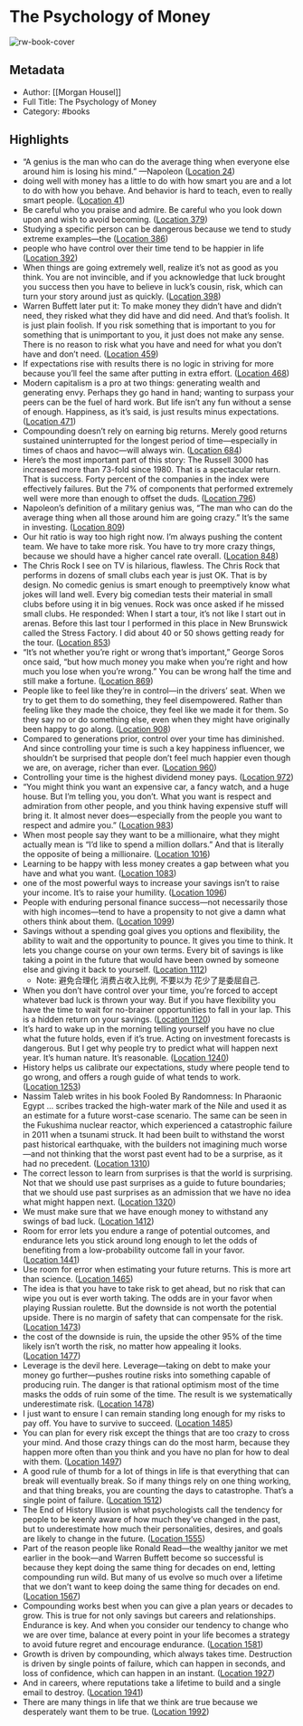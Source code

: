 # The Psychology of Money

![rw-book-cover](https://m.media-amazon.com/images/I/81sLmoRqLiL._SY160.jpg)

## Metadata
- Author: [[Morgan Housel]]
- Full Title: The Psychology of Money
- Category: #books

## Highlights
- “A genius is the man who can do the average thing when everyone else around him is losing his mind.” —Napoleon ([Location 24](https://readwise.io/to_kindle?action=open&asin=B084HJSJJ2&location=24))
- doing well with money has a little to do with how smart you are and a lot to do with how you behave. And behavior is hard to teach, even to really smart people. ([Location 41](https://readwise.io/to_kindle?action=open&asin=B084HJSJJ2&location=41))
- Be careful who you praise and admire. Be careful who you look down upon and wish to avoid becoming. ([Location 379](https://readwise.io/to_kindle?action=open&asin=B084HJSJJ2&location=379))
- Studying a specific person can be dangerous because we tend to study extreme examples—the ([Location 386](https://readwise.io/to_kindle?action=open&asin=B084HJSJJ2&location=386))
- people who have control over their time tend to be happier in life ([Location 392](https://readwise.io/to_kindle?action=open&asin=B084HJSJJ2&location=392))
- When things are going extremely well, realize it’s not as good as you think. You are not invincible, and if you acknowledge that luck brought you success then you have to believe in luck’s cousin, risk, which can turn your story around just as quickly. ([Location 398](https://readwise.io/to_kindle?action=open&asin=B084HJSJJ2&location=398))
- Warren Buffett later put it: To make money they didn’t have and didn’t need, they risked what they did have and did need. And that’s foolish. It is just plain foolish. If you risk something that is important to you for something that is unimportant to you, it just does not make any sense. There is no reason to risk what you have and need for what you don’t have and don’t need. ([Location 459](https://readwise.io/to_kindle?action=open&asin=B084HJSJJ2&location=459))
- If expectations rise with results there is no logic in striving for more because you’ll feel the same after putting in extra effort. ([Location 468](https://readwise.io/to_kindle?action=open&asin=B084HJSJJ2&location=468))
- Modern capitalism is a pro at two things: generating wealth and generating envy. Perhaps they go hand in hand; wanting to surpass your peers can be the fuel of hard work. But life isn’t any fun without a sense of enough. Happiness, as it’s said, is just results minus expectations. ([Location 471](https://readwise.io/to_kindle?action=open&asin=B084HJSJJ2&location=471))
- Compounding doesn’t rely on earning big returns. Merely good returns sustained uninterrupted for the longest period of time—especially in times of chaos and havoc—will always win. ([Location 684](https://readwise.io/to_kindle?action=open&asin=B084HJSJJ2&location=684))
- Here’s the most important part of this story: The Russell 3000 has increased more than 73-fold since 1980. That is a spectacular return. That is success. Forty percent of the companies in the index were effectively failures. But the 7% of components that performed extremely well were more than enough to offset the duds. ([Location 796](https://readwise.io/to_kindle?action=open&asin=B084HJSJJ2&location=796))
- Napoleon’s definition of a military genius was, “The man who can do the average thing when all those around him are going crazy.” It’s the same in investing. ([Location 809](https://readwise.io/to_kindle?action=open&asin=B084HJSJJ2&location=809))
- Our hit ratio is way too high right now. I’m always pushing the content team. We have to take more risk. You have to try more crazy things, because we should have a higher cancel rate overall. ([Location 848](https://readwise.io/to_kindle?action=open&asin=B084HJSJJ2&location=848))
- The Chris Rock I see on TV is hilarious, flawless. The Chris Rock that performs in dozens of small clubs each year is just OK. That is by design. No comedic genius is smart enough to preemptively know what jokes will land well. Every big comedian tests their material in small clubs before using it in big venues. Rock was once asked if he missed small clubs. He responded: When I start a tour, it’s not like I start out in arenas. Before this last tour I performed in this place in New Brunswick called the Stress Factory. I did about 40 or 50 shows getting ready for the tour. ([Location 853](https://readwise.io/to_kindle?action=open&asin=B084HJSJJ2&location=853))
- “It’s not whether you’re right or wrong that’s important,” George Soros once said, “but how much money you make when you’re right and how much you lose when you’re wrong.” You can be wrong half the time and still make a fortune. ([Location 869](https://readwise.io/to_kindle?action=open&asin=B084HJSJJ2&location=869))
- People like to feel like they’re in control—in the drivers’ seat. When we try to get them to do something, they feel disempowered. Rather than feeling like they made the choice, they feel like we made it for them. So they say no or do something else, even when they might have originally been happy to go along. ([Location 908](https://readwise.io/to_kindle?action=open&asin=B084HJSJJ2&location=908))
- Compared to generations prior, control over your time has diminished. And since controlling your time is such a key happiness influencer, we shouldn’t be surprised that people don’t feel much happier even though we are, on average, richer than ever. ([Location 960](https://readwise.io/to_kindle?action=open&asin=B084HJSJJ2&location=960))
- Controlling your time is the highest dividend money pays. ([Location 972](https://readwise.io/to_kindle?action=open&asin=B084HJSJJ2&location=972))
- “You might think you want an expensive car, a fancy watch, and a huge house. But I’m telling you, you don’t. What you want is respect and admiration from other people, and you think having expensive stuff will bring it. It almost never does—especially from the people you want to respect and admire you.” ([Location 983](https://readwise.io/to_kindle?action=open&asin=B084HJSJJ2&location=983))
- When most people say they want to be a millionaire, what they might actually mean is “I’d like to spend a million dollars.” And that is literally the opposite of being a millionaire. ([Location 1016](https://readwise.io/to_kindle?action=open&asin=B084HJSJJ2&location=1016))
- Learning to be happy with less money creates a gap between what you have and what you want. ([Location 1083](https://readwise.io/to_kindle?action=open&asin=B084HJSJJ2&location=1083))
- one of the most powerful ways to increase your savings isn’t to raise your income. It’s to raise your humility. ([Location 1096](https://readwise.io/to_kindle?action=open&asin=B084HJSJJ2&location=1096))
- People with enduring personal finance success—not necessarily those with high incomes—tend to have a propensity to not give a damn what others think about them. ([Location 1099](https://readwise.io/to_kindle?action=open&asin=B084HJSJJ2&location=1099))
- Savings without a spending goal gives you options and flexibility, the ability to wait and the opportunity to pounce. It gives you time to think. It lets you change course on your own terms. Every bit of savings is like taking a point in the future that would have been owned by someone else and giving it back to yourself. ([Location 1112](https://readwise.io/to_kindle?action=open&asin=B084HJSJJ2&location=1112))
    - Note: 避免合理化 消费占收入比例, 不要以为 花少了是委屈自己.
- When you don’t have control over your time, you’re forced to accept whatever bad luck is thrown your way. But if you have flexibility you have the time to wait for no-brainer opportunities to fall in your lap. This is a hidden return on your savings. ([Location 1120](https://readwise.io/to_kindle?action=open&asin=B084HJSJJ2&location=1120))
- It’s hard to wake up in the morning telling yourself you have no clue what the future holds, even if it’s true. Acting on investment forecasts is dangerous. But I get why people try to predict what will happen next year. It’s human nature. It’s reasonable. ([Location 1240](https://readwise.io/to_kindle?action=open&asin=B084HJSJJ2&location=1240))
- History helps us calibrate our expectations, study where people tend to go wrong, and offers a rough guide of what tends to work. ([Location 1253](https://readwise.io/to_kindle?action=open&asin=B084HJSJJ2&location=1253))
- Nassim Taleb writes in his book Fooled By Randomness: In Pharaonic Egypt … scribes tracked the high-water mark of the Nile and used it as an estimate for a future worst-case scenario. The same can be seen in the Fukushima nuclear reactor, which experienced a catastrophic failure in 2011 when a tsunami struck. It had been built to withstand the worst past historical earthquake, with the builders not imagining much worse—and not thinking that the worst past event had to be a surprise, as it had no precedent. ([Location 1310](https://readwise.io/to_kindle?action=open&asin=B084HJSJJ2&location=1310))
- The correct lesson to learn from surprises is that the world is surprising. Not that we should use past surprises as a guide to future boundaries; that we should use past surprises as an admission that we have no idea what might happen next. ([Location 1320](https://readwise.io/to_kindle?action=open&asin=B084HJSJJ2&location=1320))
- We must make sure that we have enough money to withstand any swings of bad luck. ([Location 1412](https://readwise.io/to_kindle?action=open&asin=B084HJSJJ2&location=1412))
- Room for error lets you endure a range of potential outcomes, and endurance lets you stick around long enough to let the odds of benefiting from a low-probability outcome fall in your favor. ([Location 1441](https://readwise.io/to_kindle?action=open&asin=B084HJSJJ2&location=1441))
- Use room for error when estimating your future returns. This is more art than science. ([Location 1465](https://readwise.io/to_kindle?action=open&asin=B084HJSJJ2&location=1465))
- The idea is that you have to take risk to get ahead, but no risk that can wipe you out is ever worth taking. The odds are in your favor when playing Russian roulette. But the downside is not worth the potential upside. There is no margin of safety that can compensate for the risk. ([Location 1473](https://readwise.io/to_kindle?action=open&asin=B084HJSJJ2&location=1473))
- the cost of the downside is ruin, the upside the other 95% of the time likely isn’t worth the risk, no matter how appealing it looks. ([Location 1477](https://readwise.io/to_kindle?action=open&asin=B084HJSJJ2&location=1477))
- Leverage is the devil here. Leverage—taking on debt to make your money go further—pushes routine risks into something capable of producing ruin. The danger is that rational optimism most of the time masks the odds of ruin some of the time. The result is we systematically underestimate risk. ([Location 1478](https://readwise.io/to_kindle?action=open&asin=B084HJSJJ2&location=1478))
- I just want to ensure I can remain standing long enough for my risks to pay off. You have to survive to succeed. ([Location 1485](https://readwise.io/to_kindle?action=open&asin=B084HJSJJ2&location=1485))
- You can plan for every risk except the things that are too crazy to cross your mind. And those crazy things can do the most harm, because they happen more often than you think and you have no plan for how to deal with them. ([Location 1497](https://readwise.io/to_kindle?action=open&asin=B084HJSJJ2&location=1497))
- A good rule of thumb for a lot of things in life is that everything that can break will eventually break. So if many things rely on one thing working, and that thing breaks, you are counting the days to catastrophe. That’s a single point of failure. ([Location 1512](https://readwise.io/to_kindle?action=open&asin=B084HJSJJ2&location=1512))
- The End of History Illusion is what psychologists call the tendency for people to be keenly aware of how much they’ve changed in the past, but to underestimate how much their personalities, desires, and goals are likely to change in the future. ([Location 1555](https://readwise.io/to_kindle?action=open&asin=B084HJSJJ2&location=1555))
- Part of the reason people like Ronald Read—the wealthy janitor we met earlier in the book—and Warren Buffett become so successful is because they kept doing the same thing for decades on end, letting compounding run wild. But many of us evolve so much over a lifetime that we don’t want to keep doing the same thing for decades on end. ([Location 1567](https://readwise.io/to_kindle?action=open&asin=B084HJSJJ2&location=1567))
- Compounding works best when you can give a plan years or decades to grow. This is true for not only savings but careers and relationships. Endurance is key. And when you consider our tendency to change who we are over time, balance at every point in your life becomes a strategy to avoid future regret and encourage endurance. ([Location 1581](https://readwise.io/to_kindle?action=open&asin=B084HJSJJ2&location=1581))
- Growth is driven by compounding, which always takes time. Destruction is driven by single points of failure, which can happen in seconds, and loss of confidence, which can happen in an instant. ([Location 1927](https://readwise.io/to_kindle?action=open&asin=B084HJSJJ2&location=1927))
- And in careers, where reputations take a lifetime to build and a single email to destroy. ([Location 1941](https://readwise.io/to_kindle?action=open&asin=B084HJSJJ2&location=1941))
- There are many things in life that we think are true because we desperately want them to be true. ([Location 1992](https://readwise.io/to_kindle?action=open&asin=B084HJSJJ2&location=1992))
